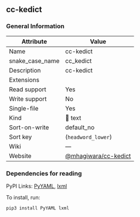 cc-kedict
---------

### General Information

| Attribute       | Value                                                          |
|-----------------|----------------------------------------------------------------|
| Name            | cc-kedict                                                      |
| snake_case_name | cc_kedict                                                      |
| Description     | cc-kedict                                                      |
| Extensions      |                                                                |
| Read support    | Yes                                                            |
| Write support   | No                                                             |
| Single-file     | Yes                                                            |
| Kind            | 📝 text                                                        |
| Sort-on-write   | default_no                                                     |
| Sort key        | \(`headword_lower`\)                                           |
| Wiki            | ―                                                              |
| Website         | [@mhagiwara/cc-kedict](https://github.com/mhagiwara/cc-kedict) |

### Dependencies for reading

PyPI Links: [PyYAML](https://pypi.org/project/PyYAML), [lxml](https://pypi.org/project/lxml)

To install, run:

```sh
pip3 install PyYAML lxml
```

